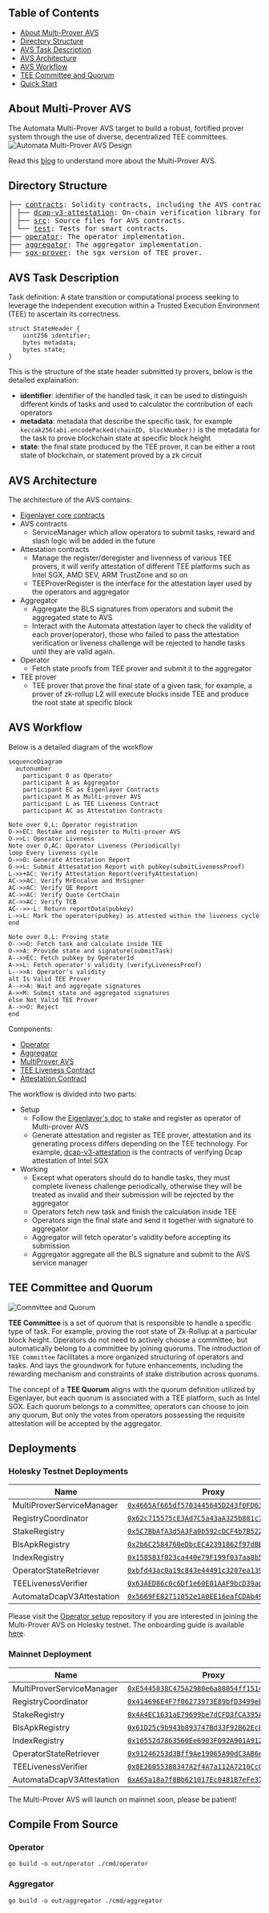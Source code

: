 ## Table of Contents
- [About Multi-Prover AVS](#about-multi-prover-avs)
- [Directory Structure](#directory-structure)
- [AVS Task Description](#avs-task-description)
- [AVS Architecture](#avs-architecture)
- [AVS Workflow](#avs-workflow)
- [TEE Committee and Quorum](#tee-committee-and-quorum)
- [Quick Start](#quick-start)

## About Multi-Prover AVS
The Automata Multi-Prover AVS target to build a robust, fortified prover system through the use of diverse, decentralized TEE committees.
![Automata Multi-Prover AVS Design](/assets/multiprover-design.png)

Read this [blog](https://www.notion.so/atanetwork/Elevating-ZK-Security-with-Multi-Prover-AVS-cc1f4d1fc0b341d4a4b90a16f7b8bbb3) to understand more about the Multi-Prover AVS.

## Directory Structure
<pre>
├── <a href="./contracts/">contracts</a>: Solidity contracts, including the AVS contracts and the attestation layer contracts.
│ ├── <a href="./contracts/dcap-v3-attestation/">dcap-v3-attestation</a>: On-chain verification library for Dcap attestation of Intel SGX.
│ ├── <a href="./contracts/src/">src</a>: Source files for AVS contracts.
│ └── <a href="./contracts/test/">test</a>: Tests for smart contracts.
├── <a href="./operator/">operator</a>: The operator implementation.
├── <a href="./aggregator/">aggregator</a>: The aggregator implementation.
├── <a href="https://github.com/automata-network/sgx-prover/tree/avs">sgx-prover</a>: the sgx version of TEE prover.
</pre>

## AVS Task Description
Task definition: A state transition or computational process seeking to leverage the independent execution within a Trusted Execution Environment (TEE) to ascertain its correctness.

```solidity
struct StateHeader {
    uint256 identifier;
    bytes metadata;
    bytes state;
}
```
This is the structure of the state header submitted ty provers, below is the detailed explaination:
- **identifier**: identifier of the handled task, it can be used to distinguish different kinds of tasks and used to calculator the contribution of each operators
- **metadata**: metadata that describe the specific task, for example `keccak256(abi.encodePacked(chainID, blockNumber))` is the metadata for the task to prove blockchain state at specific block height
- **state**: the final state produced by the TEE prover, it can be either a root state of blockchain, or statement proved by a zk circuit

## AVS Architecture
The architecture of the AVS contains:
- [Eigenlayer core contracts](https://github.com/Layr-Labs/eigenlayer-contracts)
- AVS contracts
    - ServiceManager which allow operators to submit tasks, reward and slash logic will be added in the future
- Attestation contracts
    - Manage the register/deregister and livenness of various TEE provers, it will verify attestation of different TEE platforms such as Intel SGX, AMD SEV, ARM TrustZone and so on
    - TEEProverRegister is the interface for the attestation layer used by the operators and aggregator
- Aggregator
    - Aggregate the BLS signatures from operators and submit the aggregated state to AVS
    - Interact with the Automata attestation layer to check the validity of each prover(operator), those who failed to pass the attestation verification or liveness challenge will be rejected to handle tasks until they are valid again.
- Operator
    - Fetch state proofs from TEE prover and submit it to the aggregator
- TEE prover
    - TEE prover that prove the final state of a given task, for example, a prover of zk-rollup L2 will execute blocks inside TEE and produce the root state at specific block

## AVS Workflow
Below is a detailed diagram of the workflow

```mermaid
sequenceDiagram
  autonumber
    participant O as Operator
    participant A as Aggregator
    participant EC as Eigenlayer Contracts
    participant M as Multi-prover AVS
    participant L as TEE Liveness Contract
    participant AC as Attestation Contracts
 
Note over O,L: Operator registration
O->>EC: Restake and register to Multi-prover AVS
O->>L: Operator Liveness
Note over O,AC: Operator Liveness (Periodically)
loop Every liveness cycle
O->>O: Generate Attestation Report
O->>L: Submit Attesatation Report with pubkey(submitLivenessProof)
L->>+AC: Verify Attestation Report(verifyAttestation)
AC->>AC: Verify MrEncalve and MrSigner
AC->>AC: Verify QE Report
AC->>AC: Verify Quote CertChain
AC->>AC: Verify TCB
AC-->>-L: Return reportData(pubkey)
L->>L: Mark the operator(pubkey) as attested within the liveness cycle
end
 
Note over O,L: Proving state
O-->>O: Fetch task and calculate inside TEE
O->>A: Provide state and signature(submitTask)
A-->>EC: Fetch pubkey by OperaterId
A->>L: Fetch operator's validity (verifyLivenessProof)
L-->>A: Operator's validity
alt Is Valid TEE Prover
A-->>A: Wait and aggregate signatures
A->>M: Submit state and aggregated signatures
else Not Valid TEE Prover
A-->>O: Reject
end
```

Components:
- [Operator](./operator)
- [Aggregator](./aggregator)
- [MultiProver AVS](./contracts/src/core/MultiProverServiceManager.sol)
- [TEE Liveness Contract](./contracts/src/core/TEELivenessVerifier.sol)
- [Attestation Contract](https://github.com/automata-network/sgx-prover/blob/avs/verifier/contracts/AutomataDcapV3Attestation.sol)

The workflow is divided into two parts:
- Setup
    - Follow the [Eigenlayer's doc](https://docs.eigenlayer.xyz/eigenlayer/overview) to stake and register as operator of Multi-prover AVS
    - Generate attestation and register as TEE prover, attestation and its generating process differs depending on the TEE technology. For example, [dcap-v3-attestation](./contracts/dcap-v3-attestation/) is the contracts of verifying Dcap attestation of Intel SGX
- Working
    - Except what operators should do to handle tasks, they must complete liveness challenge periodically, otherwise they will be treated as invalid and their submission will be rejected by the aggregator
    - Operators fetch new task and finish the calculation inside TEE
    - Operators sign the final state and send it together with signature to aggregator
    - Aggregator will fetch operator's validity before accepting its submission
    - Aggregator aggregate all the BLS signature and submit to the AVS service manager

## TEE Committee and Quorum
![Committee and Quorum](./assets/committee-and-quorum.png)

**TEE Committee** is a set of quorum that is responsible to handle a specific type of task. For example, proving the root state of Zk-Rollup at a particular block height. Operators do not need to actively choose a committee, but automatically belong to a committee by joining quorums. The introduction of `TEE Committee` facilitates a more organized structuring of operators and tasks. And lays the groundwork for future enhancements, including the rewarding mechanism and constraints of stake distribution across quorums.

The concept of a **TEE Quorum** aligns with the quorum definition utilized by Eigenlayer, but each quorum is associated with a TEE platform, such as Intel SGX. Each quorum belongs to a committee, operators can choose to join any quorum, But only the votes from operators possessing the requisite attestation will be accepted by the aggregator.

## Deployments
### Holesky Testnet Deployments
| Name | Proxy |
| ---- | ---- |
| MultiProverServiceManager |[`0x4665Af665df5703445645D243f0FD63eD3b9D132`](https://holesky.etherscan.io/address/0x4665Af665df5703445645D243f0FD63eD3b9D132)|
| RegistryCoordinator |[`0x62c715575cE3Ad7C5a43aA325b881c70564f2215`](https://holesky.etherscan.io/address/0x62c715575cE3Ad7C5a43aA325b881c70564f2215)|
| StakeRegistry |[`0x5C7BbAfA3d5A3Fa0b592cDCF4b7B52261FaA99A8`](https://holesky.etherscan.io/address/0x5C7BbAfA3d5A3Fa0b592cDCF4b7B52261FaA99A8)|
| BlsApkRegistry |[`0x2b6C2584760eDbcEC42391862f97dBB872b5e2Eb`](https://holesky.etherscan.io/address/0x2b6C2584760eDbcEC42391862f97dBB872b5e2Eb)|
| IndexRegistry |[`0x158583f023ca440e79F199f037aa8b53b198F500`](https://holesky.etherscan.io/address/0x158583f023ca440e79F199f037aa8b53b198F500)|
| OperatorStateRetriever | [`0xbfd43ac0a19c843e44491c3207ea13914818E214`](https://holesky.etherscan.io/address/0xbfd43ac0a19c843e44491c3207ea13914818E214) |
| TEELivenessVerifier | [`0x63AED86c0c6Df1e60E01AAF9bcD39ad5cD2e3344`](https://holesky.etherscan.io/address/0x63AED86c0c6Df1e60E01AAF9bcD39ad5cD2e3344) |
| AutomataDcapV3Attestation | [`0x5669FE82711052e1A0EE16eafCDAb49ffe02ab14`](https://holesky.etherscan.io/address/0x5669FE82711052e1A0EE16eafCDAb49ffe02ab14) |

Please visit the [Operator setup](https://github.com/automata-network/multiprover-avs-operator-setup) repository if you are interested in joining the Multi-Prover AVS on Holesky testnet. The onboarding guide is available [here](https://atanetwork.notion.site/Automata-Multi-Prover-AVS-Testnet-Operator-Guide-48ad947de8404716b9e4e1e946618f08).

### Mainnet Deployment
| Name | Proxy |
| ---- | ---- |
| MultiProverServiceManager |[`0xE5445838C475A2980e6a88054ff1514230b83aEb`](https://etherscan.io/address/0xE5445838C475A2980e6a88054ff1514230b83aEb)|
| RegistryCoordinator |[`0x414696E4F7f06273973E89bfD3499e8666D63Bd4`](https://etherscan.io/address/0x414696E4F7f06273973E89bfD3499e8666D63Bd4)|
| StakeRegistry |[`0x4A4EC1631aE79699be7dCFD3fCA395Ab89c5eFe9`](https://etherscan.io/address/0x4A4EC1631aE79699be7dCFD3fCA395Ab89c5eFe9)|
| BlsApkRegistry |[`0x61D25c9b943b893747Bd33F92B62Ec8270222e6F`](https://etherscan.io/address/0x61D25c9b943b893747Bd33F92B62Ec8270222e6F)|
| IndexRegistry |[`0x16552d7863560Ee6903F092A901A9124a5013085`](https://etherscan.io/address/0x16552d7863560Ee6903F092A901A9124a5013085)|
| OperatorStateRetriever | [`0x91246253d3Bff9Ae19065A90dC3AB6e09EefD2B6`](https://etherscan.io/address/0x91246253d3Bff9Ae19065A90dC3AB6e09EefD2B6) |
| TEELivenessVerifier | [`0x8E26055388347A2f4A7a112A7210CcC88A1c2F30`](https://optimism.etherscan.io/address/0x8E26055388347A2f4A7a112A7210CcC88A1c2F30) |
| AutomataDcapV3Attestation | [`0xA65a18a7f8Bb621017Ec0481B7eFe37a006EbD93`](https://holesky.etherscan.io/address/0xA65a18a7f8Bb621017Ec0481B7eFe37a006EbD93) |

The Multi-Prover AVS will launch on mainnet soon, please be patient!

## Compile From Source

### Operator

```
go build -o out/operator ./cmd/operator
```

### Aggregator

```
go build -o out/aggregator ./cmd/aggregator
```
